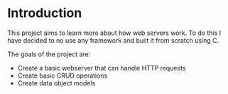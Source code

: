 # Introduction

This project aims to learn more about how web servers work. To do this I have decided to no use any framework and built it from scratch using C.

The goals of the project are:

-   Create a basic webserver that can handle HTTP requests
-   Create basic CRUD operations
-   Create data object models
